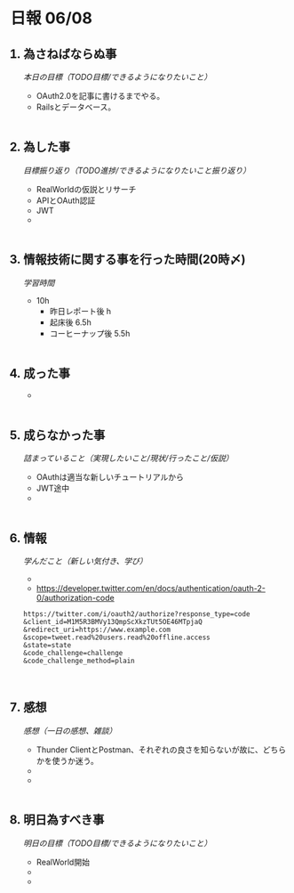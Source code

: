# 日報 06/08


<ol>

## <li>為さねばならぬ事</li>

*本日の目標（TODO目標/できるようになりたいこと）*

  - OAuth2.0を記事に書けるまでやる。
  - Railsとデータベース。


<br>

## <li>為した事</li>

*目標振り返り（TODO進捗/できるようになりたいこと振り返り）*

  - RealWorldの仮説とリサーチ
  - APIとOAuth認証
  - JWT
  - 

<br>


## <li>情報技術に関する事を行った時間(20時〆)</li>

*学習時間*

  - 10h
    - 昨日レポート後 h
    - 起床後 6.5h
    - コーヒーナップ後 5.5h

<br>


## <li>成った事</li>

  - 

<br>


## <li>成らなかった事</li>

*詰まっていること（実現したいこと/現状/行ったこと/仮説）*

  - OAuthは適当な新しいチュートリアルから
  - JWT途中
  - 

<br>


## <li>情報</li>

*学んだこと（新しい気付き、学び）*

  - 
  - https://developer.twitter.com/en/docs/authentication/oauth-2-0/authorization-code

```
https://twitter.com/i/oauth2/authorize?response_type=code
&client_id=M1M5R3BMVy13QmpScXkzTUt5OE46MTpjaQ
&redirect_uri=https://www.example.com
&scope=tweet.read%20users.read%20offline.access
&state=state
&code_challenge=challenge
&code_challenge_method=plain
```

<br>


## <li>感想</li>

*感想（一日の感想、雑談）*

  - Thunder ClientとPostman、それぞれの良さを知らないが故に、どちらかを使うか迷う。
  - 
  - 

<br>


## <li>明日為すべき事</li>

*明日の目標（TODO目標/できるようになりたいこと）*

  - RealWorld開始
  - 
  - 

<!-- end -->

<br>

</ol>


